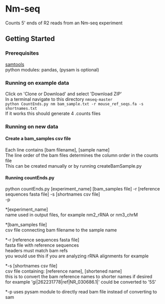 # Nm-seq

Counts 5' ends of R2 reads from an Nm-seq experiment

## Getting Started

### Prerequisites  
[samtools](http://www.htslib.org)  
python modules: pandas, (pysam is optional)

### Running on example data  
Click on 'Clone or Download' and select 'Download ZIP'  
In a terminal navigate to this directory `nmseq-master`  
```python CountEnds.py nm bam_sample.txt -r mouse_ref_seqs.fa -s shortnames.txt```  
If it works this should generate 4 .counts files 

### Running on new data  

#### Create a bam_samples csv file  
Each line contains [bam filename], [sample name]  
The line order of the bam files determines the column order in the counts file    
This can be created manually or by running createBamSample.py

#### Running countEnds.py  
python countEnds.py [experiment_name] [bam_samples file] 
-r [reference sequences fasta file] 
-s [shortnames csv file]  
-p

*[experiment_name]  
name used in output files, for example nm2_rRNA or nm3_chrM

*[bam_samples file]  
csv file connecting bam filename to the sample name

*-r [reference sequences fasta file]  
fasta file with reference sequences  
headers must match bam refs  
you would use this if you are analyzing rRNA alignments for example

*-s [shortnames csv file]  
csv file containing: [reference name], [shortened name]  
this is to convert the bam reference names to shorter names if desired  
for example 'gi|262231778|ref|NR_030686.1|' could be converted to '5S'

*-p
uses pysam module to directly read bam file instead of converting to sam
